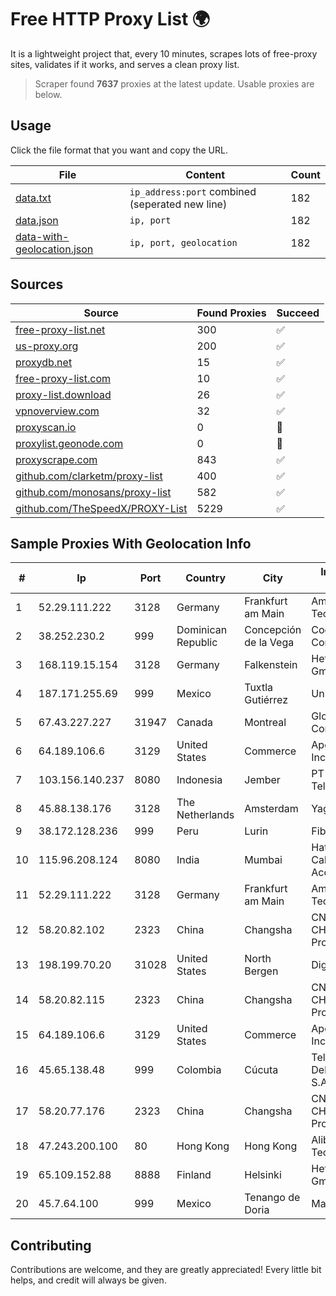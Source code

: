 
# Free HTTP Proxy List 🌍

It is a lightweight project that, every 10 minutes, scrapes lots of free-proxy sites, validates if it works, and serves a clean proxy list.


> Scraper found **7637** proxies at the latest update. Usable proxies are below.

## Usage

Click the file format that you want and copy the URL.


|File|Content|Count|
|----|-------|-----|
|[data.txt](https://raw.githubusercontent.com/themiralay/Proxy-List-World/master/data.txt)|`ip_address:port` combined (seperated new line)|182|
|[data.json](https://raw.githubusercontent.com/themiralay/Proxy-List-World/master/data.json)|`ip, port`|182|
|[data-with-geolocation.json](https://raw.githubusercontent.com/themiralay/Proxy-List-World/master/data-with-geolocation.json)|`ip, port, geolocation`|182|

## Sources

|Source|Found Proxies|Succeed|
|------|-------------|-------|
|[free-proxy-list.net](https://free-proxy-list.net)|300|✅|
|[us-proxy.org](https://www.us-proxy.org)|200|✅|
|[proxydb.net](http://proxydb.net)|15|✅|
|[free-proxy-list.com](https://free-proxy-list.com/?page=&port=&type%5B%5D=http&type%5B%5D=https&up_time=0&search=Search)|10|✅|
|[proxy-list.download](https://www.proxy-list.download/HTTP)|26|✅|
|[vpnoverview.com](https://vpnoverview.com/privacy/anonymous-browsing/free-proxy-servers)|32|✅|
|[proxyscan.io](https://www.proxyscan.io)|0|🚫|
|[proxylist.geonode.com](https://proxylist.geonode.com/api/proxy-list?limit=300&page=1&sort_by=lastChecked&sort_type=desc&protocols=http,https)|0|🚫|
|[proxyscrape.com](https://api.proxyscrape.com/v2/?request=displayproxies&protocol=http&timeout=10000&country=all&ssl=all&anonymity=all)|843|✅|
|[github.com/clarketm/proxy-list](https://raw.githubusercontent.com/clarketm/proxy-list/master/proxy-list-raw.txt)|400|✅|
|[github.com/monosans/proxy-list](https://raw.githubusercontent.com/monosans/proxy-list/main/proxies/http.txt)|582|✅|
|[github.com/TheSpeedX/PROXY-List](https://raw.githubusercontent.com/TheSpeedX/PROXY-List/master/http.txt)|5229|✅|


## Sample Proxies With Geolocation Info

|#|Ip|Port|Country|City|Internet Service Provider|
|-|--|----|-------|----|-------------------------|
|1|52.29.111.222|3128|Germany|Frankfurt am Main|Amazon Technologies Inc.|
|2|38.252.230.2|999|Dominican Republic|Concepción de la Vega|Cogent Communications|
|3|168.119.15.154|3128|Germany|Falkenstein|Hetzner Online GmbH|
|4|187.171.255.69|999|Mexico|Tuxtla Gutiérrez|Uninet S.A. de C.V.|
|5|67.43.227.227|31947|Canada|Montreal|GloboTech Communications|
|6|64.189.106.6|3129|United States|Commerce|Apogee Telecom Inc.|
|7|103.156.140.237|8080|Indonesia|Jember|PT Tekling Media Telematika|
|8|45.88.138.176|3128|The Netherlands|Amsterdam|Yaglom Labs Ltd|
|9|38.172.128.236|999|Peru|Lurin|Fiber Digital S.R.L|
|10|115.96.208.124|8080|India|Mumbai|Hathway IP over Cable Internet Access|
|11|52.29.111.222|3128|Germany|Frankfurt am Main|Amazon Technologies Inc.|
|12|58.20.82.102|2323|China|Changsha|CNC Group CHINA169 Hunan Province Network|
|13|198.199.70.20|31028|United States|North Bergen|DigitalOcean, LLC|
|14|58.20.82.115|2323|China|Changsha|CNC Group CHINA169 Hunan Province Network|
|15|64.189.106.6|3129|United States|Commerce|Apogee Telecom Inc.|
|16|45.65.138.48|999|Colombia|Cúcuta|Telecomunicaciones Del Catatumbo S.A.S|
|17|58.20.77.176|2323|China|Changsha|CNC Group CHINA169 Hunan Province Network|
|18|47.243.200.100|80|Hong Kong|Hong Kong|Alibaba (US) Technology Co., Ltd.|
|19|65.109.152.88|8888|Finland|Helsinki|Hetzner Online GmbH|
|20|45.7.64.100|999|Mexico|Tenango de Doria|Maysnet SA De CV|



## Contributing

Contributions are welcome, and they are greatly appreciated! Every
little bit helps, and credit will always be given.

